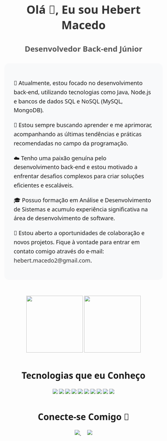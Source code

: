 <div align="center">
  <h1 style="font-size: 36px; font-weight: bold; color: #333; font-family: 'Segoe UI', Tahoma, Geneva, Verdana, sans-serif;">Olá 👋, Eu sou Hebert Macedo</h1>
  <h2 style="font-size: 24px; font-weight: bold; color: #555; font-family: 'Segoe UI', Tahoma, Geneva, Verdana, sans-serif;">Desenvolvedor Back-end Júnior</h2>
</div>

<div align="center" style="margin-top: 30px;">
  <div style="background-color: #f8f9fa; padding: 30px; border-radius: 15px; max-width: 800px; margin: 0 auto;">
    <p style="font-size: 18px; line-height: 1.6; font-family: 'Segoe UI', Tahoma, Geneva, Verdana, sans-serif; text-align: left;">
      🚀 Atualmente, estou focado no desenvolvimento back-end, utilizando tecnologias como Java, Node.js e bancos de dados SQL e NoSQL (MySQL, MongoDB).
    </p>
    <p style="font-size: 18px; line-height: 1.6; font-family: 'Segoe UI', Tahoma, Geneva, Verdana, sans-serif; text-align: left;">
      🌱 Estou sempre buscando aprender e me aprimorar, acompanhando as últimas tendências e práticas recomendadas no campo da programação.
    </p>
    <p style="font-size: 18px; line-height: 1.6; font-family: 'Segoe UI', Tahoma, Geneva, Verdana, sans-serif; text-align: left;">
      ☁️ Tenho uma paixão genuína pelo desenvolvimento back-end e estou motivado a enfrentar desafios complexos para criar soluções eficientes e escaláveis.
    </p>
    <p style="font-size: 18px; line-height: 1.6; font-family: 'Segoe UI', Tahoma, Geneva, Verdana, sans-serif; text-align: left;">
      🎓 Possuo formação em Análise e Desenvolvimento de Sistemas e acumulo experiência significativa na área de desenvolvimento de software.
    </p>
    <p style="font-size: 18px; line-height: 1.6; font-family: 'Segoe UI', Tahoma, Geneva, Verdana, sans-serif; text-align: left;">
      📝 Estou aberto a oportunidades de colaboração e novos projetos. Fique à vontade para entrar em contato comigo através do e-mail: <a href="mailto:hebert.macedo2@gmail.com" style="color: #333; text-decoration: none;">hebert.macedo2@gmail.com</a>.
    </p>
  </div>
</div>

<div align="center" style="margin-top: 50px;">
  <img loading="lazy" height="180em" src="https://github-readme-stats.vercel.app/api/top-langs/?username=HebertMacedo&layout=compact&langs_count=7&theme=dracula"/>
  <img loading="lazy" height="180em" src="https://github-readme-stats.vercel.app/api?username=HebertMacedo&show_icons=true&theme=dracula&include_all_commits=true&count_private=true"/>
</div>

<div align="center" style="margin-top: 50px;">
  <h2 style="font-size: 28px; font-weight: bold; font-family: 'Segoe UI', Tahoma, Geneva, Verdana, sans-serif;">Tecnologias que eu Conheço</h2>
  <p>
    <img loading="lazy" src="https://img.icons8.com/color/96/000000/java-coffee-cup-logo--v1.png"/>
    <img loading="lazy" src="https://img.icons8.com/color/96/000000/nodejs.png"/>
    <img loading="lazy" src="https://img.icons8.com/fluency/96/000000/mysql-logo.png"/>
    <img loading="lazy" src="https://img.icons8.com/color/96/000000/sql.png"/>
    <img loading="lazy" src="https://img.icons8.com/color/96/000000/mongodb.png"/>
    <img loading="lazy" src="https://img.icons8.com/color/96/000000/git.png"/>
    <img loading="lazy" src="https://img.icons8.com/fluency/96/000000/github.png"/>
    <img loading="lazy" src="https://img.icons8.com/color/96/000000/kubernetes.png"/>
    <img loading="lazy" src="https://img.icons8.com/color/96/000000/express.png"/>
    <img loading="lazy" src="https://img.icons8.com/color/96/000000/nextjs.png"/>
  </p>
</div>

<div align="center" style="margin-top: 50px;">
  <h2 style="font-size: 28px; font-weight: bold; font-family: 'Segoe UI', Tahoma, Geneva, Verdana, sans-serif;">Conecte-se Comigo 🤝</h2>
  <a href="mailto:hebert.macedo2@gmail.com" style="margin-right: 20px;">
    <img loading="lazy" src="https://img.shields.io/badge/Gmail-D14836?style=for-the-badge&logo=gmail&logoColor=white" target="_blank">
  </a>
  <a href="https://www.linkedin.com/in/hebert-macedo/" target="_blank">
    <img loading="lazy" src="https://img.shields.io/badge/-LinkedIn-%230077B5?style=for-the-badge&logo=linkedin&logoColor=white" target="_blank">
  </a>
</div>
